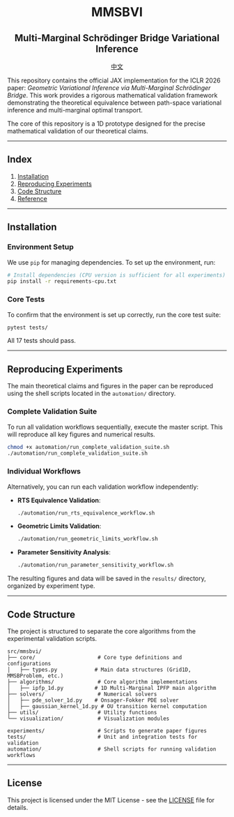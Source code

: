 <div align="center">
<h1>MMSBVI</h1>
<h2>Multi-Marginal Schrödinger Bridge Variational Inference</h2>
</div>

<p align="center"><a href="README_CN.md">中文</a></p>

This repository contains the official JAX implementation for the ICLR 2026 paper: *Geometric Variational Inference via Multi-Marginal Schrödinger Bridge*. This work provides a rigorous mathematical validation framework demonstrating the theoretical equivalence between path-space variational inference and multi-marginal optimal transport.

The core of this repository is a 1D prototype designed for the precise mathematical validation of our theoretical claims.

---

## Index

1. [Installation](#installation)
2. [Reproducing Experiments](#reproducing-experiments)
3. [Code Structure](#code-structure)
4. [Reference](#reference)

---

## Installation

### Environment Setup
We use `pip` for managing dependencies. To set up the environment, run:

```bash
# Install dependencies (CPU version is sufficient for all experiments)
pip install -r requirements-cpu.txt
```

### Core Tests
To confirm that the environment is set up correctly, run the core test suite:

```bash
pytest tests/
```
All 17 tests should pass.

---

## Reproducing Experiments

The main theoretical claims and figures in the paper can be reproduced using the shell scripts located in the `automation/` directory.

### Complete Validation Suite

To run all validation workflows sequentially, execute the master script. This will reproduce all key figures and numerical results.

```bash
chmod +x automation/run_complete_validation_suite.sh
./automation/run_complete_validation_suite.sh
```

### Individual Workflows

Alternatively, you can run each validation workflow independently:

- **RTS Equivalence Validation**:
  ```bash
  ./automation/run_rts_equivalence_workflow.sh
  ```
- **Geometric Limits Validation**:
  ```bash
  ./automation/run_geometric_limits_workflow.sh
  ```
- **Parameter Sensitivity Analysis**:
  ```bash
  ./automation/run_parameter_sensitivity_workflow.sh
  ```

The resulting figures and data will be saved in the `results/` directory, organized by experiment type.

---

## Code Structure

The project is structured to separate the core algorithms from the experimental validation scripts.

```
src/mmsbvi/
├── core/                    # Core type definitions and configurations
│   ├── types.py            # Main data structures (Grid1D, MMSBProblem, etc.)
├── algorithms/              # Core algorithm implementations
│   ├── ipfp_1d.py          # 1D Multi-Marginal IPFP main algorithm
├── solvers/                 # Numerical solvers
│   ├── pde_solver_1d.py    # Onsager-Fokker PDE solver
│   ├── gaussian_kernel_1d.py # OU transition kernel computation
├── utils/                   # Utility functions
└── visualization/           # Visualization modules

experiments/                 # Scripts to generate paper figures
tests/                       # Unit and integration tests for validation
automation/                  # Shell scripts for running validation workflows
```

---

## License

This project is licensed under the MIT License - see the [LICENSE](LICENSE) file for details.
